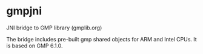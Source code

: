 gmpjni
======

JNI bridge to GMP library (gmplib.org)

The bridge includes pre-built gmp shared objects for ARM and Intel CPUs.  It is based on GMP 6.1.0.
